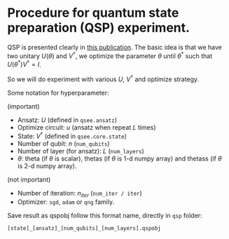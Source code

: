 # Procedure for quantum state preparation (QSP) experiment.

QSP is presented clearly in [this publication](https://quantumlab-group.slack.com/files/U05QPHHKHHB/F05V4V3QCQY/220921.pdf). The basic idea is that we have two unitary $U(\theta)$ and $V^{\dagger}$, we optimize the parameter $\theta$ until $\theta^{*}$ such that $U(\theta^{*})V^{\dagger}=I$.

So we will do experiment with various $U$, $V^{\dagger}$ and optimize strategy. 

Some notation for hyperparameter:

(important)
- Ansatz: $U$ (defined in `qsee.ansatz`)
- Optimize circuit: $u$ (ansatz when repeat $L$ times)
- State: $V^{\dagger}$ (defined in `qsee.core.state`)
- Number of qubit: $n$ (`num_qubits`)
- Number of layer (for ansatz): $L$ (`num_layers`)
- $\theta$: theta (if $\theta$ is scalar), thetas (if $\theta$ is 1-d numpy array) and thetass (if $\theta$ is 2-d numpy array).

(not important)
- Number of iteration: $n_{iter}$ (`num_iter / iter`)
- Optimizer: `sgd`, `adam` or `qng` family.

Save result as qspobj follow this format name, directly in `qsp` folder:
```
[state]_[ansatz]_[num_qubits]_[num_layers].qspobj
```